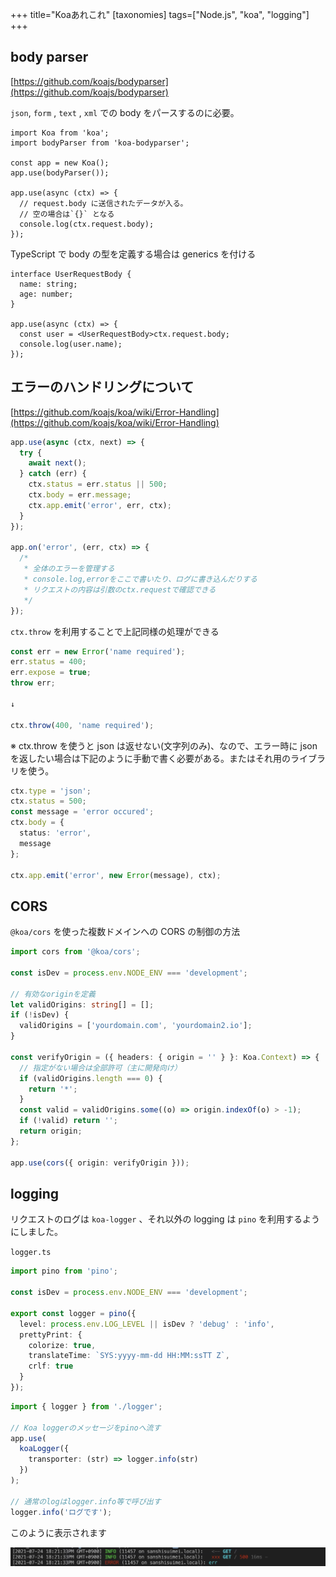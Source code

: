 +++
title="Koaあれこれ"
[taxonomies]
tags=["Node.js", "koa", "logging"]
+++

## body parser

[https://github.com/koajs/bodyparser](https://github.com/koajs/bodyparser)

`json`, `form` , `text` , `xml` での body をパースするのに必要。

```tsx
import Koa from 'koa';
import bodyParser from 'koa-bodyparser';

const app = new Koa();
app.use(bodyParser());

app.use(async (ctx) => {
  // request.body に送信されたデータが入る。
  // 空の場合は`{}` となる
  console.log(ctx.request.body);
});
```

TypeScript で body の型を定義する場合は generics を付ける

```tsx
interface UserRequestBody {
  name: string;
  age: number;
}

app.use(async (ctx) => {
  const user = <UserRequestBody>ctx.request.body;
  console.log(user.name);
});
```

## エラーのハンドリングについて

[https://github.com/koajs/koa/wiki/Error-Handling](https://github.com/koajs/koa/wiki/Error-Handling)

```ts
app.use(async (ctx, next) => {
  try {
    await next();
  } catch (err) {
    ctx.status = err.status || 500;
    ctx.body = err.message;
    ctx.app.emit('error', err, ctx);
  }
});

app.on('error', (err, ctx) => {
  /*
   * 全体のエラーを管理する
   * console.log,errorをここで書いたり、ログに書き込んだりする
   * リクエストの内容は引数のctx.requestで確認できる
   */
});
```

`ctx.throw` を利用することで上記同様の処理ができる

```ts
const err = new Error('name required');
err.status = 400;
err.expose = true;
throw err;

↓

ctx.throw(400, 'name required');
```

※ ctx.throw を使うと json は返せない(文字列のみ)、なので、エラー時に json を返したい場合は下記のように手動で書く必要がある。またはそれ用のライブラリを使う。

```ts
ctx.type = 'json';
ctx.status = 500;
const message = 'error occured';
ctx.body = {
  status: 'error',
  message
};

ctx.app.emit('error', new Error(message), ctx);
```

## CORS

`@koa/cors` を使った複数ドメインへの CORS の制御の方法

```ts
import cors from '@koa/cors';

const isDev = process.env.NODE_ENV === 'development';

// 有効なoriginを定義
let validOrigins: string[] = [];
if (!isDev) {
  validOrigins = ['yourdomain.com', 'yourdomain2.io'];
}

const verifyOrigin = ({ headers: { origin = '' } }: Koa.Context) => {
  // 指定がない場合は全部許可（主に開発向け）
  if (validOrigins.length === 0) {
    return '*';
  }
  const valid = validOrigins.some((o) => origin.indexOf(o) > -1);
  if (!valid) return '';
  return origin;
};

app.use(cors({ origin: verifyOrigin }));
```

## logging

リクエストのログは `koa-logger` 、それ以外の logging は `pino` を利用するようにしました。

`logger.ts`

```ts
import pino from 'pino';

const isDev = process.env.NODE_ENV === 'development';

export const logger = pino({
  level: process.env.LOG_LEVEL || isDev ? 'debug' : 'info',
  prettyPrint: {
    colorize: true,
    translateTime: `SYS:yyyy-mm-dd HH:MM:ssTT Z`,
    crlf: true
  }
});
```

```ts
import { logger } from './logger';

// Koa loggerのメッセージをpinoへ流す
app.use(
  koaLogger({
    transporter: (str) => logger.info(str)
  })
);

// 通常のlogはlogger.info等で呼び出す
logger.info('ログです');
```

このように表示されます

![Screenshot_2021-07-24_at_19.14.47.jpg](Screenshot_2021-07-24_at_19.14.47.jpg)
